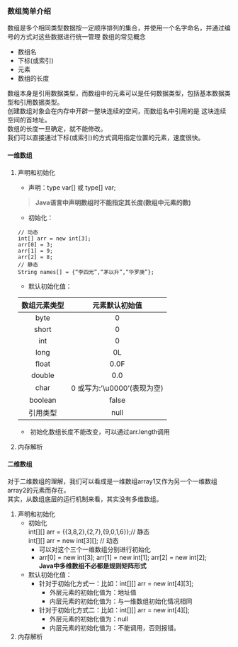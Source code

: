 ### 数组简单介绍
数组是多个相同类型数据按一定顺序排列的集合，并使用一个名字命名，并通过编号的方式对这些数据进行统一管理
数组的常见概念
* 数组名
* 下标(或索引)
* 元素
* 数组的长度

数组本身是引用数据类型，而数组中的元素可以是任何数据类型，包括基本数据类型和引用数据类型。  
创建数组对象会在内存中开辟一整块连续的空间，而数组名中引用的是
这块连续空间的首地址。  
数组的长度一旦确定，就不能修改。  
我们可以直接通过下标(或索引)的方式调用指定位置的元素，速度很快。  

#### 一维数组



1. 声明和初始化
    * 声明：type var[] 或 type[] var;
    > **Java语言中声明数组时不能指定其长度(数组中元素的数)**
    * 初始化：
    ```
   // 动态
    int[] arr = new int[3];
    arr[0] = 3;
    arr[1] = 9;
    arr[2] = 8;
   // 静态
   String names[] = {“李四光”,“茅以升”,“华罗庚”};
   ```
   * 默认初始化值：    
     
   | 数组元素类型 | 元素默认初始值              |
   | :------------: | :---------------------------: |
   | byte         | 0                           |
   | short        | 0                           |
   | int          | 0                           |
   | long         | 0L                          |
   | float        | 0.0F                        |
   | double       | 0.0                         |
   | char         | 0 或写为:’\u0000’(表现为空) |
   | boolean      | false                       |
   | 引用类型     | null                        |
   
   * ​	初始化数组长度不能改变，可以通过arr.length调用
   
2. 内存解析

#### 二维数组

对于二维数组的理解，我们可以看成是一维数组array1又作为另一个一维数组array2的元素而存在。  
其实，从数组底层的运行机制来看，其实没有多维数组。
1. 声明和初始化  
    * 初始化  
    int[][] arr = {{3,8,2},{2,7},{9,0,1,6}};// 静态  
    int[][] arr = new int[3][]; // 动态  
        * 可以对这个三个一维数组分别进行初始化  
        * arr[0] = new int[3]; arr[1] = new int[1]; arr[2] = new int[2];  
**Java中多维数组不必都是规则矩阵形式**    
    * 默认初始化值：
        * 针对于初始化方式一：比如：int[][] arr = new int[4][3];  
            * 外层元素的初始化值为：地址值  
            * 内层元素的初始化值为：与一维数组初始化情况相同     
        * 针对于初始化方式二：比如：int[][] arr = new int[4][];  
            * 外层元素的初始化值为：null  
            * 内层元素的初始化值为：不能调用，否则报错。  
2. 内存解析
